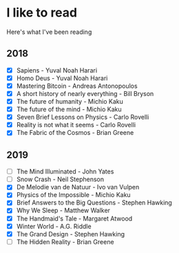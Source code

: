 # I like to read

Here's what I've been reading

## 2018

- [x] Sapiens - Yuval Noah Harari
- [x] Homo Deus - Yuval Noah Harari
- [x] Mastering Bitcoin - Andreas Antonopoulos
- [x] A short history of nearly everything - Bill Bryson
- [x] The future of humanity - Michio Kaku
- [x] The future of the mind - Michio Kaku
- [x] Seven Brief Lessons on Physics - Carlo Rovelli
- [x] Reality is not what it seems - Carlo Rovelli
- [x] The Fabric of the Cosmos - Brian Greene

## 2019

- [ ] The Mind Illuminated - John Yates 
- [ ] Snow Crash - Neil Stephenson
- [x] De Melodie van de Natuur - Ivo van Vulpen
- [x] Physics of the Impossible - Michio Kaku 
- [x] Brief Answers to the Big Questions - Stephen Hawking
- [x] Why We Sleep - Matthew Walker
- [x] The Handmaid's Tale - Margaret Atwood
- [x] Winter World - A.G. Riddle
- [x] The Grand Design - Stephen Hawking
- [ ] The Hidden Reality - Brian Greene 